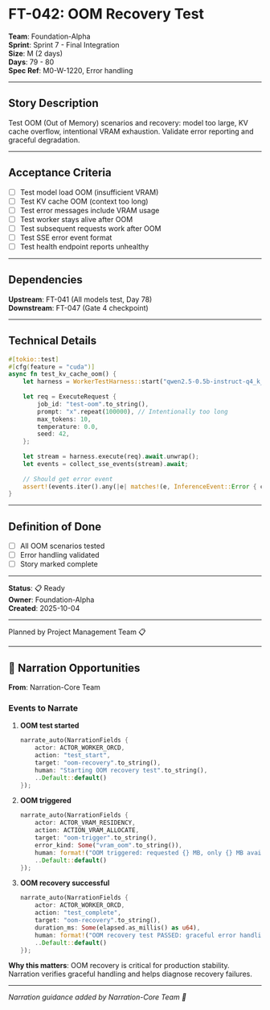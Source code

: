 # FT-042: OOM Recovery Test

**Team**: Foundation-Alpha  
**Sprint**: Sprint 7 - Final Integration  
**Size**: M (2 days)  
**Days**: 79 - 80  
**Spec Ref**: M0-W-1220, Error handling

---

## Story Description

Test OOM (Out of Memory) scenarios and recovery: model too large, KV cache overflow, intentional VRAM exhaustion. Validate error reporting and graceful degradation.

---

## Acceptance Criteria

- [ ] Test model load OOM (insufficient VRAM)
- [ ] Test KV cache OOM (context too long)
- [ ] Test error messages include VRAM usage
- [ ] Test worker stays alive after OOM
- [ ] Test subsequent requests work after OOM
- [ ] Test SSE error event format
- [ ] Test health endpoint reports unhealthy

---

## Dependencies

**Upstream**: FT-041 (All models test, Day 78)  
**Downstream**: FT-047 (Gate 4 checkpoint)

---

## Technical Details

```rust
#[tokio::test]
#[cfg(feature = "cuda")]
async fn test_kv_cache_oom() {
    let harness = WorkerTestHarness::start("qwen2.5-0.5b-instruct-q4_k_m.gguf", 0).await.unwrap();
    
    let req = ExecuteRequest {
        job_id: "test-oom".to_string(),
        prompt: "x".repeat(100000), // Intentionally too long
        max_tokens: 10,
        temperature: 0.0,
        seed: 42,
    };
    
    let stream = harness.execute(req).await.unwrap();
    let events = collect_sse_events(stream).await;
    
    // Should get error event
    assert!(events.iter().any(|e| matches!(e, InferenceEvent::Error { code, .. } if code == "VRAM_OOM")));
}
```

---

## Definition of Done

- [ ] All OOM scenarios tested
- [ ] Error handling validated
- [ ] Story marked complete

---

**Status**: 📋 Ready  
**Owner**: Foundation-Alpha  
**Created**: 2025-10-04

---
Planned by Project Management Team 📋

---

## 🎀 Narration Opportunities

**From**: Narration-Core Team

### Events to Narrate

1. **OOM test started**
   ```rust
   narrate_auto(NarrationFields {
       actor: ACTOR_WORKER_ORCD,
       action: "test_start",
       target: "oom-recovery".to_string(),
       human: "Starting OOM recovery test".to_string(),
       ..Default::default()
   });
   ```

2. **OOM triggered**
   ```rust
   narrate_auto(NarrationFields {
       actor: ACTOR_VRAM_RESIDENCY,
       action: ACTION_VRAM_ALLOCATE,
       target: "oom-trigger".to_string(),
       error_kind: Some("vram_oom".to_string()),
       human: format!("OOM triggered: requested {} MB, only {} MB available", requested / 1024 / 1024, available / 1024 / 1024),
       ..Default::default()
   });
   ```

3. **OOM recovery successful**
   ```rust
   narrate_auto(NarrationFields {
       actor: ACTOR_WORKER_ORCD,
       action: "test_complete",
       target: "oom-recovery".to_string(),
       duration_ms: Some(elapsed.as_millis() as u64),
       human: format!("OOM recovery test PASSED: graceful error handling verified ({} ms)", elapsed.as_millis()),
       ..Default::default()
   });
   ```

**Why this matters**: OOM recovery is critical for production stability. Narration verifies graceful handling and helps diagnose recovery failures.

---
*Narration guidance added by Narration-Core Team 🎀*
